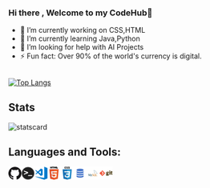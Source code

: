 ### Hi there , Welcome to my CodeHub👋

- 🔭 I’m currently working on CSS,HTML
- 🌱 I’m currently learning Java,Python
- 🤔 I’m looking for help with  AI Projects
- ⚡ Fun fact:  Over 90% of the world's currency is digital.


## 
[![Top Langs](https://github-readme-stats.vercel.app/api/top-langs/?username=TechTronixx&layout=compact&bg_color=FFFFFF00&title_color=33C9FF&text_color=008080)](https://github.com/anuraghazra/github-readme-stats)

## Stats
![statscard](https://github-readme-stats.vercel.app/api?username=TechTronixx&&show_icons=true&title_color=33C9FF&icon_color=33C9FF&text_color=008080&bg_color=FFFFFF00)

## Languages and Tools:
<img align="left" alt="GitHub" width="26px" src="https://raw.githubusercontent.com/github/explore/78df643247d429f6cc873026c0622819ad797942/topics/github/github.png" />
<img align="left" alt="Terminal" width="26px" src="https://raw.githubusercontent.com/github/explore/80688e429a7d4ef2fca1e82350fe8e3517d3494d/topics/terminal/terminal.png" />
<img align="left" alt="Visual Studio Code" width="26px" src="https://raw.githubusercontent.com/github/explore/80688e429a7d4ef2fca1e82350fe8e3517d3494d/topics/visual-studio-code/visual-studio-code.png" />
<img align="left" alt="HTML5" width="26px" src="https://raw.githubusercontent.com/github/explore/80688e429a7d4ef2fca1e82350fe8e3517d3494d/topics/html/html.png" />
<img align="left" alt="CSS3" width="26px" src="https://raw.githubusercontent.com/github/explore/80688e429a7d4ef2fca1e82350fe8e3517d3494d/topics/css/css.png" />
<img align="left" alt="SQL" width="26px" src="https://raw.githubusercontent.com/github/explore/80688e429a7d4ef2fca1e82350fe8e3517d3494d/topics/sql/sql.png" />
<img align="left" alt="MySQL" width="26px" src="https://raw.githubusercontent.com/github/explore/80688e429a7d4ef2fca1e82350fe8e3517d3494d/topics/mysql/mysql.png" />
<img align="left" alt="Git" width="26px" src="https://raw.githubusercontent.com/github/explore/80688e429a7d4ef2fca1e82350fe8e3517d3494d/topics/git/git.png" />

